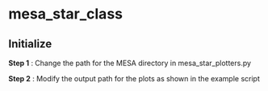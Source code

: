 # mesa_star_class

## Initialize
**Step 1** : Change the path for the MESA directory in mesa_star_plotters.py


**Step 2** : Modify the output path for the plots as shown in the example
script
